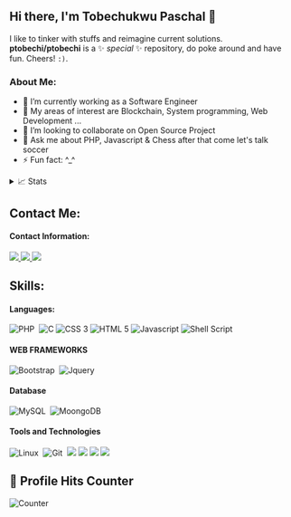 ## Hi there, I'm Tobechukwu Paschal 👋

I like to tinker with stuffs and reimagine current solutions. **ptobechi/ptobechi** is a ✨ _special_ ✨ repository, do poke around and have fun. Cheers! `:)`.

### About Me:

- 🔭 I’m currently working as a Software Engineer
- 🌱 My areas of interest are Blockchain, System programming, Web Development ...
- 👯 I’m looking to collaborate on Open Source Project
- 💬 Ask me about PHP, Javascript & Chess after that come let's talk soccer
- ⚡ Fun fact: ^_^

<details>
<summary>📈 Stats</summary>
<br>
My Github Stats

![](http://github-profile-summary-cards.vercel.app/api/cards/profile-details?username=ptobechi&theme=dracula) 

![](http://github-profile-summary-cards.vercel.app/api/cards/repos-per-language?username=ptobechi&theme=dracula) 
![](http://github-profile-summary-cards.vercel.app/api/cards/most-commit-language?username=ptobechi&theme=dracula)

</details>

## Contact Me:

#### Contact Information:
<a href="https://www.linkedin.com/in/to/tobechi-paschal-1308a8192">
    <img src="https://img.shields.io/badge/-Linkedin-blue?style=flat-square&logo=linkedin">
</a>

<a href="mailto:ptobechi@outlook.com">
    <img src="https://img.shields.io/badge/-Email-blue?style=flat-square&logo=outlook&logoColor=white">
</a>
<a href="https://twitter.com/ptobechii">
    <img src="https://img.shields.io/badge/-Twitter-blue?style=flat-square&logo=outlook&logoColor=white">
</a>


## Skills:

#### Languages:
![PHP](https://img.shields.io/badge/PHP-3776AB?style=for-the-badge&logo=python&logoColor=white)&nbsp;
![C](https://img.shields.io/badge/C-00599C?style=for-the-badge&logo=c&logoColor=white)
![CSS 3](https://img.shields.io/badge/CSS3-1572B6?style=for-the-badge&logo=css3&logoColor=white)
![HTML 5](https://img.shields.io/badge/HTML5-E34F26?style=for-the-badge&logo=html5&logoColor=white)
![Javascript](https://img.shields.io/badge/JavaScript-323330?style=for-the-badge&logo=javascript&logoColor=F7DF1E)
![Shell Script](https://img.shields.io/badge/Shell_Script-121011?style=for-the-badge&logo=gnu-bash&logoColor=white)&nbsp;

#### WEB FRAMEWORKS

![Bootstrap](https://img.shields.io/badge/Bootstrap-005571?style=for-the-badge&logo=fastapi)&nbsp;
![Jquery](https://img.shields.io/badge/jQuery-0769AD?style=for-the-badge&logo=jquery&logoColor=white)

#### Database

![MySQL](https://img.shields.io/badge/MySQL-00000F?style=for-the-badge&logo=mysql&logoColor=white)&nbsp;
![MoongoDB](https://img.shields.io/badge/MongoDB-316192?style=for-the-badge&logo=moongodb&logoColor=white)&nbsp;

#### Tools and Technologies

![Linux](https://img.shields.io/badge/Linux-FCC624?style=for-the-badge&logo=linux&logoColor=black)&nbsp;
![Git](https://img.shields.io/badge/GIT-E44C30?style=for-the-badge&logo=git&logoColor=white)&nbsp;
![](https://img.shields.io/badge/VCS-Git-informational?style=flat&logo=git&logoColor=white&color=2bbc8a)
![](https://img.shields.io/badge/Code-VanillaJS-informational?style=flat&logo=javascript&logoColor=white&color=2bbc8a)
![](https://img.shields.io/badge/Shell-Bash-informational?style=flat&logo=gnu-bash&logoColor=white&color=2bbc8a)
![](https://img.shields.io/badge/Linux-Ubuntu-informational?style=flat&logo=ubuntu&logoColor=white&color=2bbc8a)



## 🎯 Profile Hits Counter
![Counter](https://hits.seeyoufarm.com/api/count/incr/badge.svg?url=https%3A%2F%2Fgithub.com%2F{ptobechi}1212%2Fhit-counter)

